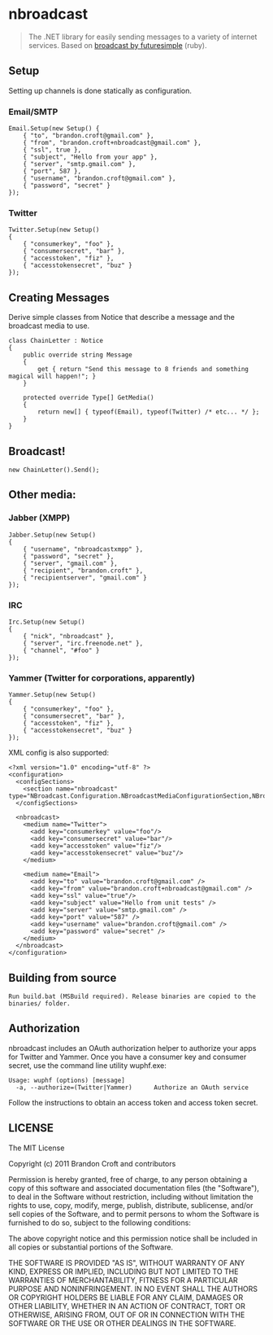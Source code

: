 # nbroadcast #

> The .NET library for easily sending messages to a variety of internet services. Based on [broadcast by futuresimple][1] (ruby).

## Setup

Setting up channels is done statically as configuration.

### Email/SMTP ###

    Email.Setup(new Setup() {
        { "to", "brandon.croft@gmail.com" },
        { "from", "brandon.croft+nbroadcast@gmail.com" },
        { "ssl", true },
        { "subject", "Hello from your app" },
        { "server", "smtp.gmail.com" },
        { "port", 587 },
        { "username", "brandon.croft@gmail.com" },
        { "password", "secret" }
    });

### Twitter ###

    Twitter.Setup(new Setup()
    {
        { "consumerkey", "foo" },
        { "consumersecret", "bar" },
        { "accesstoken", "fiz" },
        { "accesstokensecret", "buz" }
    });

## Creating Messages

Derive simple classes from Notice that describe a message and the broadcast media to use.

    class ChainLetter : Notice
    {
        public override string Message
        {
            get { return "Send this message to 8 friends and something magical will happen!"; }
        }

        protected override Type[] GetMedia()
        {
            return new[] { typeof(Email), typeof(Twitter) /* etc... */ };
        }
    }

## Broadcast!

    new ChainLetter().Send();

## Other media:

### Jabber (XMPP) ###

    Jabber.Setup(new Setup()
    {
        { "username", "nbroadcastxmpp" },
        { "password", "secret" },
        { "server", "gmail.com" },
        { "recipient", "brandon.croft" },
        { "recipientserver", "gmail.com" }
    });

### IRC ###

    Irc.Setup(new Setup()
    {
        { "nick", "nbroadcast" },
        { "server", "irc.freenode.net" },
        { "channel", "#foo" }
    });

### Yammer (Twitter for corporations, apparently) ###

    Yammer.Setup(new Setup()
    {
        { "consumerkey", "foo" },
        { "consumersecret", "bar" },
        { "accesstoken", "fiz" },
        { "accesstokensecret", "buz" }
    });

XML config is also supported:

    <?xml version="1.0" encoding="utf-8" ?>
    <configuration>
      <configSections>
        <section name="nbroadcast" type="NBroadcast.Configuration.NBroadcastMediaConfigurationSection,NBroadcast"/>
      </configSections>

      <nbroadcast>
        <medium name="Twitter">
          <add key="consumerkey" value="foo"/>
          <add key="consumersecret" value="bar"/>
          <add key="accesstoken" value="fiz"/>
          <add key="accesstokensecret" value="buz"/>
        </medium>

        <medium name="Email">
          <add key="to" value="brandon.croft@gmail.com" />
          <add key="from" value="brandon.croft+nbroadcast@gmail.com" />
          <add key="ssl" value="true"/>
          <add key="subject" value="Hello from unit tests" />
          <add key="server" value="smtp.gmail.com" />
          <add key="port" value="587" />
          <add key="username" value="brandon.croft@gmail.com" />
          <add key="password" value="secret" />
        </medium>
      </nbroadcast>
    </configuration>

## Building from source

    Run build.bat (MSBuild required). Release binaries are copied to the binaries/ folder.

## Authorization

nbroadcast includes an OAuth authorization helper to authorize your apps for Twitter and Yammer. Once you have a consumer key and consumer secret, use the command line utility wuphf.exe:

    Usage: wuphf (options) [message]
      -a, --authorize=(Twitter|Yammer)      Authorize an OAuth service

Follow the instructions to obtain an access token and access token secret.

## LICENSE

The MIT License

Copyright (c) 2011 Brandon Croft and contributors

Permission is hereby granted, free of charge, to any person obtaining a copy
of this software and associated documentation files (the "Software"), to deal
in the Software without restriction, including without limitation the rights
to use, copy, modify, merge, publish, distribute, sublicense, and/or sell
copies of the Software, and to permit persons to whom the Software is
furnished to do so, subject to the following conditions:

The above copyright notice and this permission notice shall be included in
all copies or substantial portions of the Software.

THE SOFTWARE IS PROVIDED "AS IS", WITHOUT WARRANTY OF ANY KIND, EXPRESS OR
IMPLIED, INCLUDING BUT NOT LIMITED TO THE WARRANTIES OF MERCHANTABILITY,
FITNESS FOR A PARTICULAR PURPOSE AND NONINFRINGEMENT. IN NO EVENT SHALL THE
AUTHORS OR COPYRIGHT HOLDERS BE LIABLE FOR ANY CLAIM, DAMAGES OR OTHER
LIABILITY, WHETHER IN AN ACTION OF CONTRACT, TORT OR OTHERWISE, ARISING FROM,
OUT OF OR IN CONNECTION WITH THE SOFTWARE OR THE USE OR OTHER DEALINGS IN
THE SOFTWARE.

  [1]: https://github.com/futuresimple/broadcast
